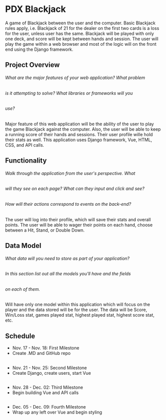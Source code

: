 # PDX Blackjack 

A game of Blackjack between the user and the computer. Basic 
Blackjack rules apply, i.e. Blackjack of 21 for the dealer on
the first two cards is a loss for the user, unless user has 
the same. Blackjack will be played with only one deck, and
score will be kept between hands and session. The user will 
play the game within a web browser and most of the logic will 
on the front end using the Django framework.

## Project Overview

###### What are the major features of your web application? What problem
###### is it attempting to solve? What libraries or frameworks will you 
###### use?

Major feature of this web application will be the ability of the
user to play the game Blackjack against the computer. Also, the 
user will be able to keep a running score of their hands and 
sessions. Their user profile wille hold their stats as well. This 
application uses Django framework, Vue, HTML, CSS, and API calls.

## Functionality

###### Walk through the application from the user's perspective. What 
###### will they see on each page? What can they input and click and see? 
###### How will their actions correspond to events on the back-end?

The user will log into their profile, which will save their stats
and overall points. The user will be able to wager their points
on each hand, choose between a Hit, Stand, or Double Down. 

## Data Model

###### What data will you need to store as part of your application? 
###### In this section list out all the models you'll have and the fields 
###### on each of them.

Will have only one model within this application which will focus 
on the player and the data stored will be for the user. 
The data will be Score, Win/Loss stat, games played stat, highest
played stat, highest score stat, etc. 

## Schedule

- Nov. 17 - Nov. 18: First Milestone
- Create .MD and GitHub repo
##
- Nov. 21 - Nov. 25: Second Milestone
- Create Django, create users, start Vue
##
- Nov. 28 - Dec. 02: Third Milestone
- Begin building Vue and API calls
##
- Dec. 05 - Dec. 09: Fourth Milestone
- Wrap up any left over Vue and begin styling